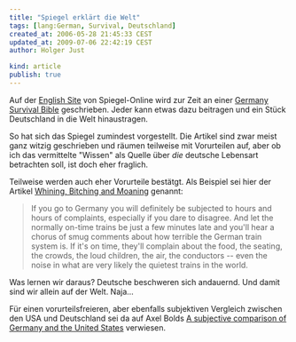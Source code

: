 ```yaml
---
title: "Spiegel erklärt die Welt"
tags: [lang:German, Survival, Deutschland]
created_at: 2006-05-28 21:45:33 CEST
updated_at: 2009-07-06 22:42:19 CEST
author: Holger Just

kind: article
publish: true
---
```


Auf der [English Site](http://www.spiegel.de/international/) von Spiegel-Online wird zur Zeit an einer [Germany Survival Bible](http://www.spiegel.de/international/0,1518,411291,00.html) geschrieben. Jeder kann etwas dazu beitragen und ein Stück Deutschland in die Welt hinaustragen.

So hat sich das Spiegel zumindest vorgestellt. Die Artikel sind zwar meist ganz witzig geschrieben und räumen teilweise mit Vorurteilen auf, aber ob ich das vermittelte "Wissen" als Quelle über *die* deutsche Lebensart betrachten soll, ist doch eher fraglich.

Teilweise werden auch eher Vorurteile bestätgt. Als Beispiel sei hier der Artikel [Whining, Bitching and Moaning](http://www.spiegel.de/international/0,1518,417958,00.html) genannt:

>If you go to Germany you will definitely be subjected to hours and hours of complaints, especially if you dare to disagree. And let the normally on-time trains be just a few minutes late and you'll hear a chorus of smug comments about how terrible the German train system is. If it's on time, they'll complain about the food, the seating, the crowds, the loud children, the air, the conductors -- even the noise in what are very likely the quietest trains in the world.

Was lernen wir daraus? Deutsche beschweren sich andauernd.  Und damit sind wir allein auf der Welt. Naja...

Für einen vorurteilsfreieren, aber ebenfalls subjektiven Vergleich zwischen den USA und Deutschland sei da auf Axel Bolds [A subjective comparison of Germany and the United States](http://www-math.uni-paderborn.de/~axel/us-d.html) verwiesen.
